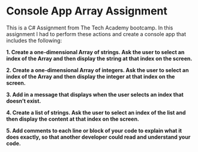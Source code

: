 # Console App Array Assignment
This is a C# Assignment from The Tech Academy bootcamp. 
In this assignment I had to perform these actions and create a console app that includes the following:

**1. Create a one-dimensional Array of strings. Ask the user to select an index of the Array and then display the string at that index on the screen.**

**2. Create a one-dimensional Array of integers. Ask the user to select an index of the Array and then display the integer at that index on the screen.**

**3. Add in a message that displays when the user selects an index that doesn’t exist.**

**4. Create a list of strings. Ask the user to select an index of the list and then display the content at that index on the screen.**

**5. Add comments to each line or block of your code to explain what it does exactly, so that another developer could read and understand your code.**
